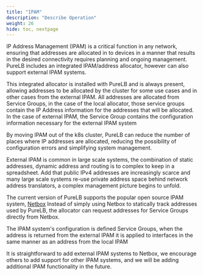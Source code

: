 ```yaml
---
title: "IPAM"
description: "Describe Operation"
weight: 26
hide: toc, nextpage
---
```


IP Address Management (IPAM) is a critical function in any network, ensuring that addresses are allocated in to devices in a manner that results in the desired connectivity requires planning and ongoing management.  PureLB includes an integrated IPAM/address allocator, however can also support external IPAM systems.

This integrated allocator is installed with PureLB and is always present, allowing addresses to be allocated by the cluster for some use cases and in other cases from the external IPAM.  All addresses are allocated from Service Groups, in the case of the local allocator, those service groups contain the IP Address information for the addresses that will be allocated.  In the case of external IPAM, the Service Group contains the configuration information necessary for the external IPAM system

By moving IPAM out of the k8s cluster, PureLB can reduce the number of places where IP addresses are allocated, reducing the possibility of configuration errors and simplifying system management.

External IPAM is common in large scale systems, the combination of static addresses, dynamic address and routing is to complex to keep in a spreadsheet.  Add that public IPv4 addresses are increasingly scarce and many large scale systems re-use private address space behind network address translators, a complex management picture begins to unfold. 

The current version of PureLB supports the popular open source IPAM system, [Netbox](https://github.com/netbox-community/netbox)  Instead of simply using Netbox to statically track addresses used by PureLB, the allocator can request addresses for Service Groups directly from Netbox. 

The IPAM system's configuration is defined Service Groups, when the address is returned from the external IPAM it is applied to interfaces in the same manner as an address from the local IPAM

It is straightforward to add external IPAM systems to Netbox, we encourage others to add support for other IPAM systems, and we will be adding additional IPAM functionality in the future.